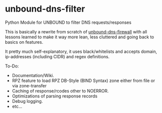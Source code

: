 # unbound-dns-filter
Python Module for UNBOUND to filter DNS requests/responses

This is basically a rewrite from scratch of <a href="https://www.github.com/cbuijs/unbound-dns-firewall">unbound-dns-firewall</a> with all lessons learned to make it way more lean, less cluttered and going back to basics on features.

It pretty much self-explanatory, it uses black/whitelists and accepts domain, ip-addresses (including CIDR) and regex definitions.

To-Do:

- Documentation/Wiki.
- RPZ feature to load RPZ DB-Style (BIND Syntax) zone either from file or via zone-transfer
- Caching of response/rcodes other to NOERROR.
- Optimizations of parsing response records
- Debug logging.
- etc...
